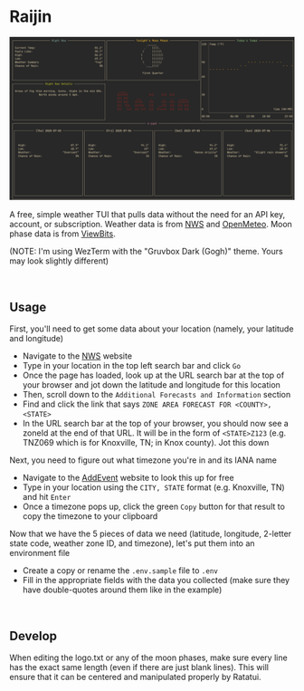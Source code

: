 # Raijin

![A screenshot of the application](https://github.com/MasonStooksbury/Raijin/blob/main/screenshot.png?raw=true)

A free, simple weather TUI that pulls data without the need for an API key, account, or subscription. Weather data is from [NWS](https://api.weather.gov/) and [OpenMeteo](https://open-meteo.com/en/docs). Moon phase data is from [ViewBits](https://viewbits.com/docs/moon-phase-api-documentation).

(NOTE: I'm using WezTerm with the "Gruvbox Dark (Gogh)" theme. Yours may look slightly different)

<br>

## Usage

First, you'll need to get some data about your location (namely, your latitude and longitude)
- Navigate to the [NWS](https://www.weather.gov/) website
- Type in your location in the top left search bar and click `Go`
- Once the page has loaded, look up at the URL search bar at the top of your browser and jot down the latitude and longitude for this location
- Then, scroll down to the `Additional Forecasts and Information` section
- Find and click the link that says `ZONE AREA FORECAST FOR <COUNTY>, <STATE>`
- In the URL search bar at the top of your browser, you should now see a zoneId at the end of that URL. It will be in the form of `<STATE>Z123` (e.g. TNZ069 which is for Knoxville, TN; in Knox county). Jot this down

Next, you need to figure out what timezone you're in and its IANA name
- Navigate to the [AddEvent](https://www.addevent.com/c/documentation/tools/time-zone-lookup) website to look this up for free
- Type in your location using the `CITY, STATE` format (e.g. Knoxville, TN) and hit `Enter`
- Once a timezone pops up, click the green `Copy` button for that result to copy the timezone to your clipboard

Now that we have the 5 pieces of data we need (latitude, longitude, 2-letter state code, weather zone ID, and timezone), let's put them into an environment file
- Create a copy or rename the `.env.sample` file to `.env`
- Fill in the appropriate fields with the data you collected (make sure they have double-quotes around them like in the example)

<br>

## Develop
When editing the logo.txt or any of the moon phases, make sure every line has the exact same length (even if there are just blank lines). This will ensure that it can be centered and manipulated properly by Ratatui.
